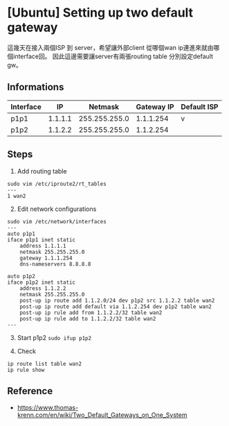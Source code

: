 # [Ubuntu] Setting up two default gateway

這幾天在接入兩個ISP 到  server，希望讓外部client 從哪個wan ip連進來就由哪個interface回。
因此這邊需要讓server有兩張routing table 分別設定default gw。

## Informations

| Interface | IP      | Netmask       | Gateway IP   | Default ISP  |
|-----------|---------|---------------|--------------|--------------|
| p1p1      | 1.1.1.1 | 255.255.255.0 | 1.1.1.254    | v            |
| p1p2      | 1.1.2.2 | 255.255.255.0 | 1.1.2.254    |              |

## Steps
1. Add routing table

```
sudo vim /etc/iproute2/rt_tables
---
1 wan2
```

2. Edit network configurations

```
sudo vim /etc/network/interfaces
---
auto p1p1
iface p1p1 inet static
	address 1.1.1.1
	netmask 255.255.255.0
	gateway 1.1.1.254
	dns-nameservers 8.8.8.8

auto p1p2
iface p1p2 inet static
	address 1.1.2.2
	netmask 255.255.255.0
	post-up ip route add 1.1.2.0/24 dev p1p2 src 1.1.2.2 table wan2
	post-up ip route add default via 1.1.2.254 dev p1p2 table wan2
	post-up ip rule add from 1.1.2.2/32 table wan2
	post-up ip rule add to 1.1.2.2/32 table wan2
---
```

3. Start p1p2
`sudo ifup p1p2`

4. Check

```
ip route list table wan2
ip rule show
```

## Reference
- https://www.thomas-krenn.com/en/wiki/Two_Default_Gateways_on_One_System